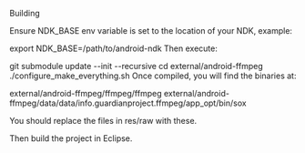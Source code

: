 Building

Ensure NDK_BASE env variable is set to the location of your NDK, example:

export NDK_BASE=/path/to/android-ndk
Then execute:

git submodule update --init --recursive
cd external/android-ffmpeg
./configure_make_everything.sh
Once compiled, you will find the binaries at:

external/android-ffmpeg/ffmpeg/ffmpeg external/android-ffmpeg/data/data/info.guardianproject.ffmpeg/app_opt/bin/sox

You should replace the files in res/raw with these.

Then build the project in Eclipse.
